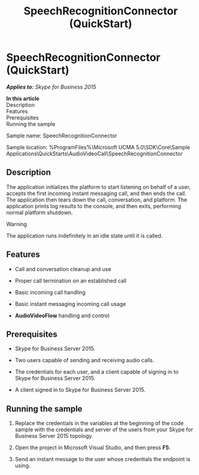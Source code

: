 ﻿---
title: SpeechRecognitionConnector (QuickStart)
TOCTitle: SpeechRecognitionConnector (QuickStart)
ms:assetid: 989144b9-9967-4bd2-99cf-71530111566d
ms:mtpsurl: https://msdn.microsoft.com/en-us/library/Dn454828(v=office.16)
ms:contentKeyID: 65240080
ms.date: 07/27/2015
mtps_version: v=office.16
---

# SpeechRecognitionConnector (QuickStart)


_**Applies to:** Skype for Business 2015_

**In this article**  
Description  
Features  
Prerequisites  
Running the sample  

Sample name: SpeechRecognitionConnector

Sample location: %ProgramFiles%\\Microsoft UCMA 5.0\\SDK\\Core\\Sample Applications\\QuickStarts\\AudioVideoCall\\SpeechRecognitionConnector

## Description

The application initializes the platform to start listening on behalf of a user, accepts the first incoming instant messaging call, and then ends the call. The application then tears down the call, conversation, and platform. The application prints log results to the console, and then exits, performing normal platform shutdown.


> [!WARNING]
> <P>The application runs indefinitely in an idle state until it is called.</P>



## Features

  - Call and conversation cleanup and use

  - Proper call termination on an established call

  - Basic incoming call handling

  - Basic instant messaging incoming call usage

  - **AudioVideoFlow** handling and control

## Prerequisites

  - Skype for Business Server 2015.

  - Two users capable of sending and receiving audio calls.

  - The credentials for each user, and a client capable of signing in to Skype for Business Server 2015.

  - A client signed in to Skype for Business Server 2015.

## Running the sample

1.  Replace the credentials in the variables at the beginning of the code sample with the credentials and server of the users from your Skype for Business Server 2015 topology.

2.  Open the project in Microsoft Visual Studio, and then press **F5**.

3.  Send an instant message to the user whose credentials the endpoint is using.


